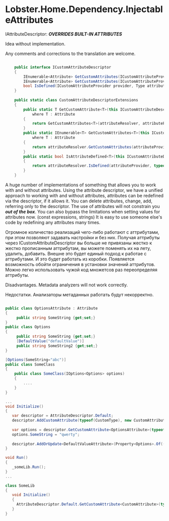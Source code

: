 # Lobster.Home.Dependency.InjectableAttributes
IAttributeDescriptor: ***OVERRIDES BUILT-IN ATTRIBUTES***

Idea without implementation.

Any comments and corrections to the translation are welcome.


```csharp

    public interface ICustomAttributeDescriptor
    {
        IEnumerable<Attribute> GetCustomAttributes(ICustomAttributeProvider provider, bool inherit);
        IEnumerable<Attribute> GetCustomAttributes(ICustomAttributeProvider provider, Type attributeType, bool inherit);
        bool IsDefined(ICustomAttributeProvider provider, Type attributeType, bool inherit);
    }
    
    public static class CustomAttributeDescriptorExtensions
    {
        public static T GetCustomAttribute<T>(this ICustomAttributeDescriptor attributeResolver, ICustomAttributeProvider attributeProvider, bool inherit = false)
            where T : Attribute
        {
            return GetCustomAttributes<T>(attributeResolver, attributeProvider, inherit).SingleOrDefault();
        }
        public static IEnumerable<T> GetCustomAttributes<T>(this ICustomAttributeDescriptor attributeResolver, ICustomAttributeProvider attributeProvider, bool inherit = false)
            where T : Attribute
        {
            return attributeResolver.GetCustomAttributes(attributeProvider, typeof(T), inherit).Cast<T>();
        }
        public static bool IsAttributeDefined<T>(this ICustomAttributeDescriptor attributeResolver, ICustomAttributeProvider attributeProvider, bool inherit = false) where T : Attribute
        {
            return attributeResolver.IsDefined(attributeProvider, typeof(T), inherit);
        }
    }

```


A huge number of implementations of something that allows you to work with and without attributes.
Using the attribute descriptor, we have a unified approach to working with and without attributes, 
attributes can be redefined via the descriptor, if it allows it. 
You can delete attributes, change, add, referring only to the descriptor. 
The use of attributes will not constrain you ***out of the box***.
You can also bypass the limitations when setting values for attributes now. (const expressions, strings) 
It is easy to use someone else's code by redefining any attributes many times.

Огромное количество реализаций чего-либо работают с аттрибутами, при этом позволяют 
задавать настройки и без них. Получая аттрибуты через ICustomAttributeDescriptor
вы больше не привязаны жестко к жестко прописанным аттрибутам, 
вы можете поменять их на лету, удалить, добавить.
Внешне это будет единый подход к работае с аттрибутами.
И это будет работать из коробки.
Появляется возможность обойти ограничения в установки значений аттрибутов.
Можно легко использовать чужой код множетсов раз переопределяя аттрибуты.

Disadvantages.
Metadata analyzers will not work correctly.

Недостатки.
Анализаторы метаданных работать будут некорректно.

```csharp

public class OptionsAttribute : Attribute
{
     public string SomeString {get;set;}
}
public class Options
{
     public string SomeString {get;set;}
     [DefaultValue("defaultValue")]
     public string SomeString2 {get;set;}
}

[Options(SomeString="abc")]
public class SomeClass
{
    public class SomeClass(IOptions<Options> options)
    {
        ....
    }
}

...
void Initialize()
{
   var descriptor = AttributeDescriptor.Default;
   descriptor.AddCustomAttribute(typeof(CustomType), new CustomAttribute {});
   
   var options = descriptor.GetCustomAttribute<OptionsAttribute>(typeof(CustomType));
   options.SomeString = "qwerty";
   
   descriptor.AddOrUpdate<DefaultValueAttribute>(Property<Options>.Of(()=>SomeString2), new DefaultValueAttribute("tyuio"));
}

void Run()
{
   _someLib.Run();
}
...

class SomeLib
{
   void Initialize()
   {
     AttributeDescriptor.Default.GetCustomAttribute<CustomAttribute>(typeof(CustomType));
   }
}

```
